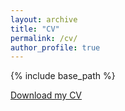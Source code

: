 ```yaml
---
layout: archive
title: "CV"
permalink: /cv/
author_profile: true
---
```


{% include base_path %}


[Download my CV]({{https://ozgesurer.github.io}}/files/CV_Surer.pdf)


